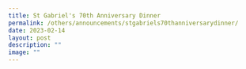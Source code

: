 ```yaml
---
title: St Gabriel's 70th Anniversary Dinner
permalink: /others/announcements/stgabriels70thanniversarydinner/
date: 2023-02-14
layout: post
description: ""
image: ""
---
```

